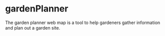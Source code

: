 # gardenPlanner
The garden planner web map is a tool to help gardeners gather information and plan out a garden site.
